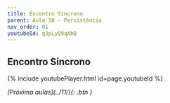```yaml
---
title: Encontro Síncrono
parent: Aula 10 - Persistência
nav_order: 01
youtubeId: gJpLyQ9qAbQ
---
```


## Encontro Síncrono

{% include youtubePlayer.html id=page.youtubeId %}

<span class="fs-3 float-right">
<i class="fas fa-download">[Próxima aulas](../11/){: .btn }</i>
</span>

